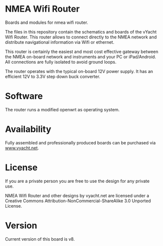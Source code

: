 NMEA Wifi Router
====

Boards and modules for nmea wifi router. 

The files in this repository contain the schematics and boards of the 
vYacht Wifi Router. This router allows to connect directly to the NMEA 
network and distribute navigational information via Wifi or ethernet.

This router is certainly the easiest and most cost effective gateway between 
the NMEA on-board network and instruments and your PC or iPad/Android. All 
connections are fully isolated to avoid ground loops.

The router operates with the typical on-board 12V power supply. It has 
an efficient 12V to 3.3V step down buck converter. 

Software
====

The router runs a modified openwrt as operating system.

Availability
====

Fully assembled and professionally produced boards can be purchased via 
www.vyacht.net. 

License
====

If you are a private person you are free to use the design for any 
private use. 

NMEA Wifi Router and other designs by vyacht.net are licensed under a Creative Commons 
Attribution-NonCommercial-ShareAlike 3.0 Unported License.

Version
====

Current version of this board is v8.
